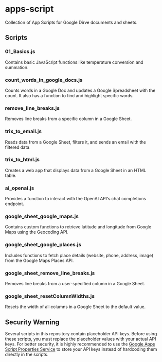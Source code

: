 # apps-script

Collection of App Scripts for Google Dirve documents and sheets.

## Scripts

### 01_Basics.js
Contains basic JavaScript functions like temperature conversion and summation.

### count_words_in_google_docs.js
Counts words in a Google Doc and updates a Google Spreadsheet with the count. It also has a function to find and highlight specific words.

### remove_line_breaks.js
Removes line breaks from a specific column in a Google Sheet.

### trix_to_email.js
Reads data from a Google Sheet, filters it, and sends an email with the filtered data.

### trix_to_html.js
Creates a web app that displays data from a Google Sheet in an HTML table.

### ai_openai.js
Provides a function to interact with the OpenAI API's chat completions endpoint.

### google_sheet_google_maps.js
Contains custom functions to retrieve latitude and longitude from Google Maps using the Geocoding API.

### google_sheet_google_places.js
Includes functions to fetch place details (website, phone, address, image) from the Google Maps Places API.

### google_sheet_remove_line_breaks.js
Removes line breaks from a user-specified column in a Google Sheet.

### google_sheet_resetColumnWidths.js
Resets the width of all columns in a Google Sheet to the default value.

## Security Warning

Several scripts in this repository contain placeholder API keys. Before using these scripts, you must replace the placeholder values with your actual API keys. For better security, it is highly recommended to use the [Google Apps Script Properties Service](https://developers.google.com/apps-script/guides/properties) to store your API keys instead of hardcoding them directly in the scripts.
